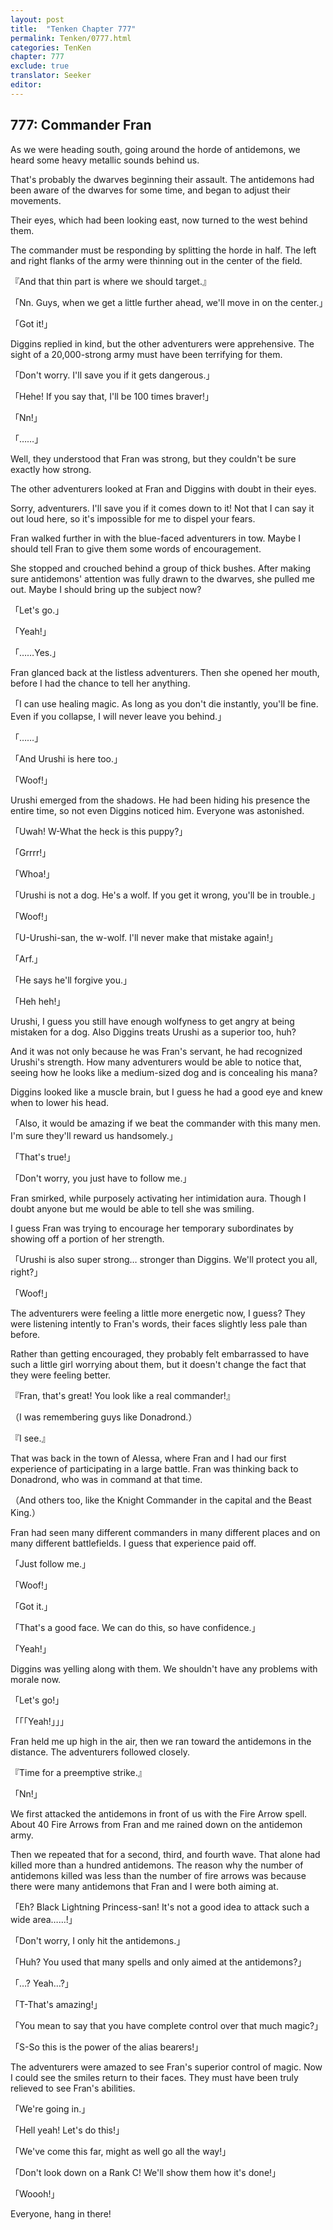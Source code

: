 ```yaml
---
layout: post
title:  "Tenken Chapter 777"
permalink: Tenken/0777.html
categories: TenKen
chapter: 777
exclude: true
translator: Seeker
editor: 
---
```

<h2 id="ch777">777: Commander Fran</h2>

<p>As we were heading south, going around the horde of antidemons, we heard some heavy metallic sounds behind us.</p>

<p>That's probably the dwarves beginning their assault. The antidemons had been aware of the dwarves for some time, and began to adjust their movements.</p>

<p>Their eyes, which had been looking east, now turned to the west behind them.</p>

<p>The commander must be responding by splitting the horde in half. The left and right flanks of the army were thinning out in the center of the field.</p>

<p>『And that thin part is where we should target.』</p>
<p>「Nn. Guys, when we get a little further ahead, we'll move in on the center.」</p>
<p>「Got it!」</p>

<p>Diggins replied in kind, but the other adventurers were apprehensive. The sight of a 20,000-strong army must have been terrifying for them.</p>

<p>「Don't worry. I'll save you if it gets dangerous.」</p>
<p>「Hehe! If you say that, I'll be 100 times braver!」</p>
<p>「Nn!」</p>
<p>「……」</p>

<p>Well, they understood that Fran was strong, but they couldn't be sure exactly how strong.</p>

<p>The other adventurers looked at Fran and Diggins with doubt in their eyes.</p>

<p>Sorry, adventurers. I'll save you if it comes down to it! Not that I can say it out loud here, so it's impossible for me to dispel your fears.</p>

<p>Fran walked further in with the blue-faced adventurers in tow. Maybe I should tell Fran to give them some words of encouragement.</p>

<p>She stopped and crouched behind a group of thick bushes. After making sure antidemons' attention was fully drawn to the dwarves, she pulled me out. Maybe I should bring up the subject now?</p>

<p>「Let's go.」</p>
<p>「Yeah!」</p>
<p>「……Yes.」</p>

<p>Fran glanced back at the listless adventurers. Then she opened her mouth, before I had the chance to tell her anything.</p>

<p>「I can use healing magic. As long as you don't die instantly, you'll be fine. Even if you collapse, I will never leave you behind.」</p>
<p>「……」</p>
<p>「And Urushi is here too.」</p>
<p>「Woof!」</p>

<p>Urushi emerged from the shadows. He had been hiding his presence the entire time, so not even Diggins noticed him. Everyone was astonished.</p>

<p>「Uwah! W-What the heck is this puppy?」</p>
<p>「Grrrr!」</p>
<p>「Whoa!」</p>
<p>「Urushi is not a dog. He's a wolf. If you get it wrong, you'll be in trouble.」</p>
<p>「Woof!」</p>
<p>「U-Urushi-san, the w-wolf. I'll never make that mistake again!」</p>
<p>「Arf.」</p>
<p>「He says he'll forgive you.」</p>
<p>「Heh heh!」</p>

<p>Urushi, I guess you still have enough wolfyness to get angry at being mistaken for a dog. Also Diggins treats Urushi as a superior too, huh?</p>

<p>And it was not only because he was Fran's servant, he had recognized Urushi's strength. How many adventurers would be able to notice that, seeing how he looks like a medium-sized dog and is concealing his mana?</p>

<p>Diggins looked like a muscle brain, but I guess he had a good eye and knew when to lower his head.</p>

<p>「Also, it would be amazing if we beat the commander with this many men. I'm sure they'll reward us handsomely.」</p>
<p>「That's true!」</p>
<p>「Don't worry, you just have to follow me.」</p>

<p>Fran smirked, while purposely activating her intimidation aura. Though I doubt anyone but me would be able to tell she was smiling.</p>

<p>I guess Fran was trying to encourage her temporary subordinates by showing off a portion of her strength.</p>

<p>「Urushi is also super strong… stronger than Diggins. We'll protect you all, right?」</p>
<p>「Woof!」</p>

<p>The adventurers were feeling a little more energetic now, I guess? They were listening intently to Fran's words, their faces slightly less pale than before.</p>

<p>Rather than getting encouraged, they probably felt embarrassed to have such a little girl worrying about them, but it doesn't change the fact that they were feeling better.</p>

<p>『Fran, that's great! You look like a real commander!』</p>
<p>（I was remembering guys like Donadrond.）</p>
<p>『I see.』</p>

<p>That was back in the town of Alessa, where Fran and I had our first experience of participating in a large battle. Fran was thinking back to Donadrond, who was in command at that time.</p>

<p>（And others too, like the Knight Commander in the capital and the Beast King.）</p>

<p>Fran had seen many different commanders in many different places and on many different battlefields. I guess that experience paid off.</p>

<p>「Just follow me.」</p>
<p>「Woof!」</p>
<p>「Got it.」</p>
<p>「That's a good face. We can do this, so have confidence.」</p>
<p>「Yeah!」</p>

<p>Diggins was yelling along with them. We shouldn't have any problems with morale now.</p>

<p>「Let's go!」</p>
<p>「「「Yeah!」」」</p>

<p>Fran held me up high in the air, then we ran toward the antidemons in the distance. The adventurers followed closely.</p>

<p>『Time for a preemptive strike.』</p>
<p>「Nn!」</p>

<p>We first attacked the antidemons in front of us with the Fire Arrow spell. About 40 Fire Arrows from Fran and me rained down on the antidemon army.</p>

<p>Then we repeated that for a second, third, and fourth wave. That alone had killed more than a hundred antidemons. The reason why the number of antidemons killed was less than the number of fire arrows was because there were many antidemons that Fran and I were both aiming at.</p>

<p>「Eh? Black Lightning Princess-san! It's not a good idea to attack such a wide area……!」</p>
<p>「Don't worry, I only hit the antidemons.」</p>
<p>「Huh? You used that many spells and only aimed at the antidemons?」</p>
<p>「…? Yeah…?」</p>
<p>「T-That's amazing!」</p>
<p>「You mean to say that you have complete control over that much magic?」</p>
<p>「S-So this is the power of the alias bearers!」</p>

<p>The adventurers were amazed to see Fran's superior control of magic. Now I could see the smiles return to their faces. They must have been truly relieved to see Fran's abilities.</p>

<p>「We're going in.」</p>
<p>「Hell yeah! Let's do this!」</p>
<p>「We've come this far, might as well go all the way!」</p>
<p>「Don't look down on a Rank C! We'll show them how it's done!」</p>
<p>「Woooh!」</p>

<p>Everyone, hang in there!</p>



